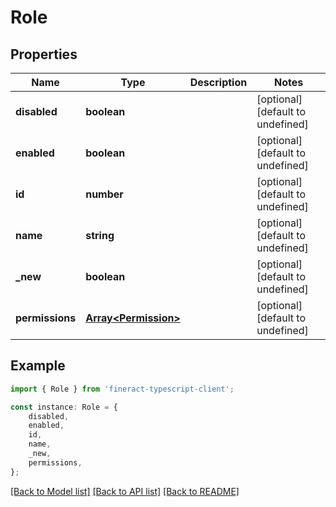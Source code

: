 # Role


## Properties

Name | Type | Description | Notes
------------ | ------------- | ------------- | -------------
**disabled** | **boolean** |  | [optional] [default to undefined]
**enabled** | **boolean** |  | [optional] [default to undefined]
**id** | **number** |  | [optional] [default to undefined]
**name** | **string** |  | [optional] [default to undefined]
**_new** | **boolean** |  | [optional] [default to undefined]
**permissions** | [**Array&lt;Permission&gt;**](Permission.md) |  | [optional] [default to undefined]

## Example

```typescript
import { Role } from 'fineract-typescript-client';

const instance: Role = {
    disabled,
    enabled,
    id,
    name,
    _new,
    permissions,
};
```

[[Back to Model list]](../README.md#documentation-for-models) [[Back to API list]](../README.md#documentation-for-api-endpoints) [[Back to README]](../README.md)
